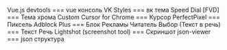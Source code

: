Vue.js devtools === vue консоль
VK Styles === вк тема
Speed Dial [FVD] === Тема хрома
Custom Cursor for Chrome === Курсор
PerfectPixel === Пиксель
Adblock Plus === Блок Рекламы
Читатель Выбор (Текст в речь) === Текст Речь
Lightshot (screenshot tool) === Скриншот
json-viewer === json структура
